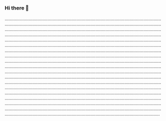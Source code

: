 ### Hi there 👋

...................................................................................................................................................................................................................................................................................................................................................................................................................................................................................................................................................................................................................................................................................................................................................................................................................................................................................................................................................................................................................................................................................................................................................................................................................................................................................................................................................................................................................................................................................................................................................................................................................................................................................................................................................................................................................................................................................................................................................................................................................................................................................................................................................................................................................................................................................................................................................................................................................................................